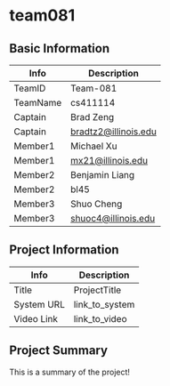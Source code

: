 # team081

## Basic Information

|   Info      |        Description     |
| ----------- | ---------------------- |
| TeamID      |        Team-081        |
| TeamName    |        cs411114        |
| Captain     |        Brad Zeng       |
| Captain     |  bradtz2@illinois.edu  |
| Member1     |       Michael Xu       |
| Member1     |    mx21@illinois.edu   |
| Member2     |      Benjamin Liang    |
| Member2     |         bl45           |
| Member3     |      Shuo Cheng        |
| Member3     |  shuoc4@illinois.edu   |

## Project Information

|   Info      |        Description     |
| ----------- | ---------------------- |
|  Title      |       ProjectTitle     |
| System URL  |      link_to_system    |
| Video Link  |      link_to_video     |

## Project Summary

This is a summary of the project!
